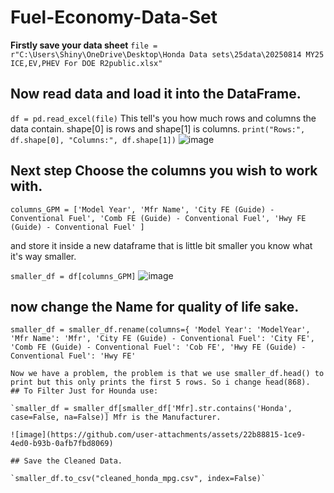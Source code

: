 # Fuel-Economy-Data-Set

**Firstly save your data sheet**
`file = r"C:\Users\Shiny\OneDrive\Desktop\Honda Data sets\25data\20250814 MY25 ICE,EV,PHEV For DOE R2public.xlsx"`

## Now read data and load it into the DataFrame.

`df = pd.read_excel(file)`
This tell's you how much rows and columns the data contain. shape[0] is rows and shape[1] is columns.
`print("Rows:", df.shape[0], "Columns:", df.shape[1])`
![image](https://github.com/user-attachments/assets/d8186ab1-d279-44a2-a9ad-e47e4181c1e1)
## Next step Choose the columns you wish to work with.
`columns_GPM = ['Model Year', 'Mfr Name', 'City FE (Guide) - Conventional Fuel', 'Comb FE (Guide) - Conventional Fuel',
               'Hwy FE (Guide) - Conventional Fuel' ]`

and store it inside a new dataframe that is little bit smaller you know what it's way smaller.

`smaller_df = df[columns_GPM]`
![image](https://github.com/user-attachments/assets/2dbd3fa2-fdc0-4d85-a9bb-99a208d4b48f)


## now change the Name for quality of life sake.

`smaller_df = smaller_df.rename(columns={
    'Model Year': 'ModelYear',
    'Mfr Name': 'Mfr',
    'City FE (Guide) - Conventional Fuel': 'City FE',
    'Comb FE (Guide) - Conventional Fuel': 'Cob FE',
    'Hwy FE (Guide) - Conventional Fuel': 'Hwy FE'`

    Now we have a problem, the problem is that we use smaller_df.head() to print but this only prints the first 5 rows. So i change head(868).
    ## To Filter Just for Hounda use:

    `smaller_df = smaller_df[smaller_df['Mfr].str.contains('Honda', case=False, na=False)] Mfr is the Manufacturer.

    ![image](https://github.com/user-attachments/assets/22b88815-1ce9-4ed0-b93b-0afb7fbd8069)

    ## Save the Cleaned Data.

    `smaller_df.to_csv("cleaned_honda_mpg.csv", index=False)`

